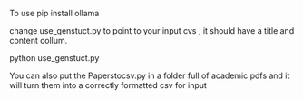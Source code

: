To use 
pip install ollama


change use_genstuct.py to point to your input cvs , it should have a title and content collum.


python use_genstuct.py

You can also put the Paperstocsv.py in a folder full of academic pdfs and it will turn them into a correctly formatted csv for input
